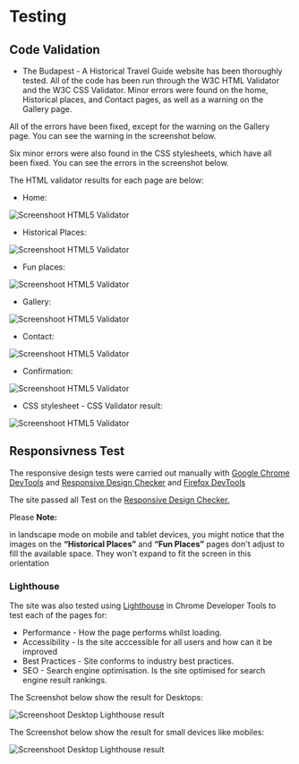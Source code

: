 # Testing

## Code Validation

- The Budapest - A Historical Travel Guide website has been thoroughly tested. All of the code has been run through the W3C HTML Validator and the W3C CSS Validator. Minor errors were found on the home, Historical places, and Contact pages, as well as a warning on the Gallery page.

All of the errors have been fixed, except for the warning on the Gallery page. You can see the warning in the screenshot below.

Six minor errors were also found in the CSS stylesheets, which have all been fixed. You can see the errors in the screenshot below.

The HTML validator results for each page are below:

 - Home:

 ![Screenshoot HTML5 Validator](./assets/images/validation-html-home.png "HTML Validation report Homepage")

 - Historical Places:

 ![Screenshoot HTML5 Validator](./assets/images/validation-historical-places(html).png "HTML Validation report Historical places")

 - Fun places:

 ![Screenshoot HTML5 Validator](./assets/images/validation-fun-places(html).png "HTML Validation report fun places")

 - Gallery:

 ![Screenshoot HTML5 Validator](./assets/images/gallery-validation(1xwarning).png "HTML Validation report Gallery")

 - Contact: 

 ![Screenshoot HTML5 Validator](./assets/images/validation-contact(html).png "HTML Validation report Contact page")

 - Confirmation: 

 ![Screenshoot HTML5 Validator](./assets/images/confirmation-validation(html).png "HTML Validation report Confirmaton page")

 - CSS stylesheet - CSS Validator result:

 ![Screenshoot HTML5 Validator](./assets/images/css-validator.png "HTML Validation report Confirmaton page")

 ## Responsivness Test
 The responsive design tests were carried out manually with <a href="https://developer.chrome.com/docs/devtools/">Google Chrome DevTools</a> and <a href="https://www.responsivedesignchecker.com/">Responsive Design Checker</a> and <a href="https://www.mozilla.org/en-US/firefox/developer/">Firefox DevTools</a>

 The site passed all Test on the <a href="https://www.responsivedesignchecker.com/">Responsive Design Checker.</a>
 
 Please **Note:**
 
 in landscape mode on mobile and tablet devices, you might notice that the images on the <strong><q>Historical Places</q></strong> and <strong><q>Fun Places</q></strong> pages don't adjust to fill the available space. They won't expand to fit the screen in this orientation

 ### Lighthouse

 The site was also tested using <a href="https://developer.chrome.com/docs/lighthouse/overview/#devtools">Lighthouse</a> in Chrome Developer Tools to test each of the pages for: 

  - Performance - How the page performs whilst
  loading.
  - Accessibility - Is the site acccessible for all users and how can it be improved
  - Best Practices - Site conforms to industry
  best practices.
  - SEO - Search engine optimisation. Is the site optimised for search engine result rankings.

The Screenshot below show the result for Desktops: 

![Screenshoot Desktop Lighthouse result](./assets/images/desktop-devices-lighthouse.png "results for desktops")

The Screenshot below show the result for small devices like mobiles:

![Screenshoot Desktop Lighthouse result](./assets/images/mobile-devices-lighthouse.png "results for mobiles")















[def]: code-validatio